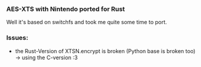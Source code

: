 ### AES-XTS with Nintendo ported for Rust
Well it's based on switchfs and took me quite some time to port.

### Issues:
- the Rust-Version of XTSN.encrypt is broken (Python base is broken too)
-> using the C-version :3
